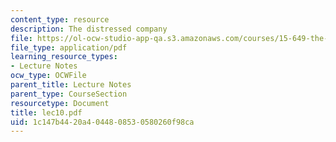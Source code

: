 ```yaml
---
content_type: resource
description: The distressed company
file: https://ol-ocw-studio-app-qa.s3.amazonaws.com/courses/15-649-the-law-of-mergers-and-acquisitions-spring-2003/1c147b4420a4044808530580260f98ca_lec10.pdf
file_type: application/pdf
learning_resource_types:
- Lecture Notes
ocw_type: OCWFile
parent_title: Lecture Notes
parent_type: CourseSection
resourcetype: Document
title: lec10.pdf
uid: 1c147b44-20a4-0448-0853-0580260f98ca
---
```

